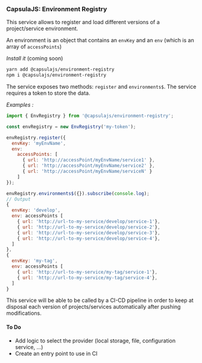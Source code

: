 ### CapsulaJS: Environment Registry

This service allows to register and load different versions of a
project/service environment.

An environment is an object that contains an `envKey` and an `env`
(which is an array of `accessPoints`)

_Install it_ (coming soon)

```bash
yarn add @capsulajs/environment-registry
npm i @capsulajs/environment-registry
```

The service exposes two methods: `register` and `environments$`.
The service requires a token to store the data.

_Examples :_

```js
import { EnvRegistry } from '@capsulajs/environment-registry';

const envRegistry = new EnvRegistry('my-token');

envRegistry.register({
  envKey: 'myEnvName',
  env:
    accessPoints: [
      { url: 'http://accessPoint/myEnvName/service1' },
      { url: 'http://accessPoint/myEnvName/service2' },
      { url: 'http://accessPoint/myEnvName/serviceN' }
    ]
});

envRegistry.environments$({}).subscribe(console.log);
// Output
{
  envKey: 'develop',
  env: accessPoints [
    { url: 'http://url-to-my-service/develop/service-1'},
    { url: 'http://url-to-my-service/develop/service-2'},
    { url: 'http://url-to-my-service/develop/service-3'},
    { url: 'http://url-to-my-service/develop/service-4'},
  ]
},
{
  envKey: 'my-tag',
  env: accessPoints [
    { url: 'http://url-to-my-service/my-tag/service-1'},
    { url: 'http://url-to-my-service/my-tag/service-4'},
  ]
}
```

This service will be able to be called by a CI-CD pipeline in order to keep at
disposal each version of projects/services automatically after pushing
modifications.

#### To Do

<!-- prettier-ignore -->
  - Add logic to select the provider (local storage, file, configuration service, ...)
  - Create an entry point to use in CI
